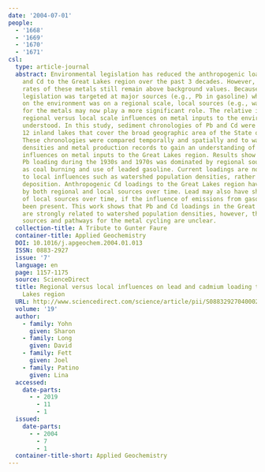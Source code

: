 ```yaml
---
date: '2004-07-01'
people:
  - '1668'
  - '1669'
  - '1670'
  - '1671'
csl:
  type: article-journal
  abstract: Environmental legislation has reduced the anthropogenic loadings of Pb
    and Cd to the Great Lakes region over the past 3 decades. However, the accumulation
    rates of these metals still remain above background values. Because environmental
    legislation was targeted at major sources (e.g., Pb in gasoline) whose influence
    on the environment was on a regional scale, local sources (e.g., watershed scale)
    for the metals may now play a more significant role. The relative importance of
    regional versus local scale influences on metal inputs to the environment is poorly
    understood. In this study, sediment chronologies of Pb and Cd were examined from
    12 inland lakes that cover the broad geographic area of the State of Michigan.
    These chronologies were compared temporally and spatially and to watershed population
    densities and metal production records to gain an understanding of local and regional
    influences on metal inputs to the Great Lakes region. Results show that anthropogenic
    Pb loading during the 1930s and 1970s was dominated by regional sources, such
    as coal burning and use of leaded gasoline. Current loadings are now more related
    to local influences such as watershed population densities, rather than atmospheric
    deposition. Anthropogenic Cd loadings to the Great Lakes region have been dominated
    by both regional and local sources over time. Lead may also have shown the influence
    of local sources over time, if the influence of emissions from gasoline had not
    been present. This work shows that Pb and Cd loadings in the Great Lakes region
    are strongly related to watershed population densities, however, the specific
    sources and pathways for the metal cycling are unclear.
  collection-title: A Tribute to Gunter Faure
  container-title: Applied Geochemistry
  DOI: 10.1016/j.apgeochem.2004.01.013
  ISSN: 0883-2927
  issue: '7'
  language: en
  page: 1157-1175
  source: ScienceDirect
  title: Regional versus local influences on lead and cadmium loading to the Great
    Lakes region
  URL: http://www.sciencedirect.com/science/article/pii/S0883292704000253
  volume: '19'
  author:
    - family: Yohn
      given: Sharon
    - family: Long
      given: David
    - family: Fett
      given: Joel
    - family: Patino
      given: Lina
  accessed:
    date-parts:
      - - 2019
        - 11
        - 1
  issued:
    date-parts:
      - - 2004
        - 7
        - 1
  container-title-short: Applied Geochemistry
---
```

